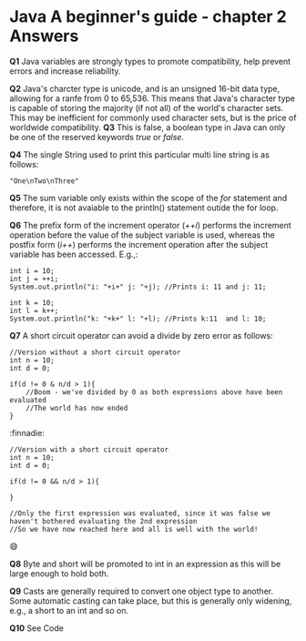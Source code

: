 
# Java A beginner's guide - chapter 2 Answers

**Q1** Java variables are strongly types to promote compatibility, help prevent errors and increase reliability.

**Q2** Java's charcter type is unicode, and is an unsigned 16-bit data type, allowing for a ranfe from 0 to 65,536. This means that Java's character type is capable of storing the majority (if not all) of the world's character sets. This may be inefficient for commonly used character sets, but is the price of worldwide compatibility.
**Q3** This is false, a boolean type in Java can only be one of the reserved keywords *true* or *false*.

**Q4** The single String used to print this particular multi line string is as follows:

    "One\nTwo\nThree"
    
**Q5** The sum variable only exists within the scope of the *for* statement and therefore, it is not avaiable to the println() statement outide the for loop.

**Q6** The prefix form of the increment operator (*++i*) performs the increment operation before the value of the subject variable is used, whereas the postfix form (*i++*) performs the increment operation after the subject variable has been accessed. E.g.,:
	
	int i = 10;
	int j = ++i;
	System.out.println("i: "+i+" j: "+j); //Prints i: 11 and j: 11;

	int k = 10;
	int l = k++;
	System.out.println("k: "+k+" l: "+l); //Prints k:11  and l: 10;
	
**Q7** A short circuit operator can avoid a divide by zero error as follows:
	
	//Version without a short circuit operator
	int n = 10;
	int d = 0;
	
	if(d != 0 & n/d > 1){
		//Boom - we've divided by 0 as both expressions above have been evaluated
		//The world has now ended
	}

:finnadie:

	//Version with a short circuit operator
	int n = 10;
	int d = 0;
	
	if(d != 0 && n/d > 1){
	
	}
	
	//Only the first expression was evaluated, since it was false we haven't bothered evaluating the 2nd expression
	//So we have now reached here and all is well with the world!

:smile:

**Q8** Byte and short will be promoted to int in an expression as this will be large enough to hold both.

**Q9** Casts are generally required to convert one object type to another. Some automatic casting can take place, but this is generally only widening, e.g., a short to an int and so on.

**Q10** See Code

	







